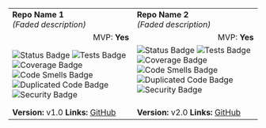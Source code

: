 <table>
  <tr>
    <td><strong>Repo Name 1</strong><br><em>(Faded description)</em></td>
    <td><strong>Repo Name 2</strong><br><em>(Faded description)</em></td>
  </tr>
  <tr>
    <td style="text-align: right;">MVP: <strong>Yes</strong></td> <!-- MVP moved to the right within the first column -->
    <td style="text-align: right;">MVP: <strong>Yes</strong></td> <!-- MVP moved to the right within the second column -->
  </tr>
  <tr>
    <td>
      <img src="https://img.shields.io/badge/Status-Active-brightgreen" alt="Status Badge"> 
      <img src="https://img.shields.io/badge/Tests-Passing-green" alt="Tests Badge">
      <img src="https://img.shields.io/badge/Coverage-90%25-brightgreen" alt="Coverage Badge">
      <img src="https://img.shields.io/badge/Code%20Smells-Low-yellow" alt="Code Smells Badge"><br>
      <img src="https://img.shields.io/badge/Duplicated%20Code-Low-yellow" alt="Duplicated Code Badge">
      <img src="https://img.shields.io/badge/Security-High-red" alt="Security Badge">
    </td>
    <td>
      <img src="https://img.shields.io/badge/Status-Active-brightgreen" alt="Status Badge"> 
      <img src="https://img.shields.io/badge/Tests-Passing-green" alt="Tests Badge">
      <img src="https://img.shields.io/badge/Coverage-90%25-brightgreen" alt="Coverage Badge">
      <img src="https://img.shields.io/badge/Code%20Smells-Low-yellow" alt="Code Smells Badge"><br>
      <img src="https://img.shields.io/badge/Duplicated%20Code-Low-yellow" alt="Duplicated Code Badge">
      <img src="https://img.shields.io/badge/Security-High-red" alt="Security Badge"><br><br> <!-- Added extra spacing -->
    </td>
  </tr>
  <tr>
    <td><strong>Version:</strong> v1.0 <strong>Links:</strong> <a href="https://github.com">GitHub</a></td>
    <td><strong>Version:</strong> v2.0 <strong>Links:</strong> <a href="https://github.com">GitHub</a></td>
  </tr>
</table>
